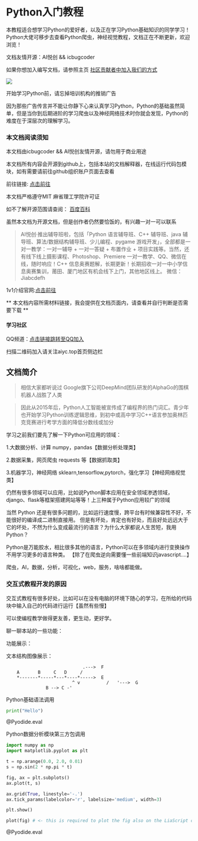 <!--
author:   icbugcoder

email:    icbugcoder@88.com

version:  1.0.0

language: zh

narrator: icbugcoder

logo: https://aiycblog.oss-cn-zhangjiakou.aliyuncs.com/cover/2021-05-14-1.jpg

comment:  本教程适合想学习Python的爱好者，以及正在学习Python基础知识的同学学习！Python大佬可移步去查看Python爬虫，神经视觉教程，文档正在不断更新，欢迎浏览！

script:   https://aiycblog.oss-cn-zhangjiakou.aliyuncs.com/pyodide/pyodide.js

@onload
window.languagePluginUrl = 'https://aiycblog.oss-cn-zhangjiakou.aliyuncs.com/pyodide/'

window.pyodide_ready = true;

window.pyodide_modules = new Set()

window.py_packages = ["matplotlib", "numpy"]

window.loadModules = function() {
  languagePluginLoader.then(() => {
    console.log("pyodide is ready")
    if (window.py_packages) {

      for( let i = 0; i < window.py_packages.length; i++ ) {
        window.pyodide_modules.add(window.py_packages[i])
      }

      pyodide.loadPackage(window.py_packages).then(() => {
        console.log("all packages loaded")
        window.pyodide_ready = true;
      });
    }
    else {
      window.pyodide_ready = true;
    }
  })
}

window.loadModules()

@end


@Pyodide.eval: @Pyodide.eval_(@uid)

@Pyodide.eval_
<script>

function initPlot() {
try {

pyodide.runPython(`
import io, base64

try:
  img_str_
except NameError:
  img_str_ = {}

def plot(fig, id="plot-@0"):
  buf = io.BytesIO()
  fig.savefig(buf, format='png')
  buf.seek(0)
  img_str_[id] = "data:image/png;base64," + base64.b64encode(buf.read()).decode('UTF-8')
`)
} catch (e) {}
}

function copyPlot() {
  if ( pyodide.globals.img_str_["plot-@0"] ) {
    //document.getElementById("plot-@0").src = pyodide.globals.img_str_["plot-@0"]
    //document.getElementById("plot-@0").parentElement.style = ""

    console.html("<hr/>")
    console.html("<img src='" + pyodide.globals.img_str_["plot-@0"] + "' onclick='window.img_Click(\"" + pyodide.globals.img_str_["plot-@0"] + "\")'>")
  }
}

////////////////////////////////////////////////////

function runPython() {
  if (window.pyodide_ready) {
    pyodide.globals.print = (...e) => { e = e.slice(0,-1); console.log(...e) };

    setTimeout(() => {

      try {
        initPlot()

        let fin = pyodide.runPython(`@input`)
        if (fin) {
          console.log(fin)
        }

        copyPlot()

        send.lia("LIA: stop")
      } catch(e) {
        //window.py_packages = ["matplotlib"]

        let module = e.message.match(/ModuleNotFoundError: No module named '([^']+)/g)

        if (! module) {
          console.error(e)
          //let msg = e.message.match(/File "<unknown>", line (\d+)\n.*\n.*\n.*/g)

          //window.console.log(msg[0])

          send.lia("LIA: stop")
        }
        else if (module.length != 0) {
          module = module[0].split("'")[1]

          if (window.pyodide_modules.has(module)) {
            console.error(e)

            send.lia("LIA: stop")
          } else {
            console.debug("downloading module =>", module)
            window.py_packages = [ module ]
            window.pyodide_ready = false
            window.loadModules()
            runPython()
          }
        }
        else {
          console.error(e)

          send.lia("LIA: stop")
        }
      }
    }, 100)
  } else {
    setTimeout(runPython, 234)
  }
}

runPython()

"LIA: wait";
</script>

@end

-->

# Python入门教程

本教程适合想学习Python的爱好者，以及正在学习Python基础知识的同学学习！Python大佬可移步去查看Python爬虫，神经视觉教程，文档正在不断更新，欢迎浏览！

文档友情开源：AI悦创 && icbugcoder

如果你想加入编写文档，请参照主页 [社区贡献者中加入我们的方式](https://aiyc.top/contributors/index.html?_sw-precache=cd861b79bf60a062cb4b92eea796f2ab#%E5%8F%91%E5%B8%83%E4%B8%8E%E5%88%86%E4%BA%AB%E6%96%87%E7%AB%A0)

![](https://aiycblog.oss-cn-zhangjiakou.aliyuncs.com/cover/2021-05-14-1.jpg)

开始学习Python前，请忘掉培训机构的推销广告 <!-- class = "animated infinite bounce" style = "color: red;" -->

因为那些广告传言并不能让你静下心来认真学习Python，Python的基础虽然简单，但是当你到后期进阶的学习爬虫以及神经网络技术时你就会发现，Python的难度在于深层次的理解学习。

### 本文档阅读须知

本文档由icbugcoder && AI悦创友情开源，请勿用于商业用途

本文档所有内容会开源到github上，包括本站的文档解释器，在线运行代码包模块，如有需要请前往github组织账户页面去查看

前往链接: [点击前往](https://github.com/Interactive-programming-tutorial)

本文档严格遵守MIT 麻省理工学院许可证 

如不了解开源范围请查阅： [百度百科](https://baike.baidu.com/item/MIT%E8%AE%B8%E5%8F%AF%E8%AF%81/6671281?fr=aladdin)

虽然本文档为开源文档，但是创作者仍然要恰饭的，有兴趣一对一可以联系

> AI悦创·推出辅导班啦，包括「Python 语言辅导班、C++ 辅导班、java 辅导班、算法/数据结构辅导班、少儿编程、pygame 游戏开发」，全部都是一对一教学：一对一辅导 + 一对一答疑 + 布置作业 + 项目实践等。当然，还有线下线上摄影课程、Photoshop、Premiere 一对一教学、QQ、微信在线，随时响应！C++ 信息奥赛题解，长期更新！长期招收一对一中小学信息奥赛集训，莆田、厦门地区有机会线下上门，其他地区线上。 微信：Jiabcdefh

1v1介绍官网:[点击前往](https://www.class1v1.com/)

** 本文档内容所需材料链接，我会提供在文档页面内，请查看并自行判断是否需要下载 **

#### 学习社区

QQ频道：[点击链接跳转至QQ加入](https://qun.qq.com/qqweb/qunpro/share?_wv=3&_wwv=128&appChannel=share&inviteCode=1W7iVSG&businessType=9&from=246610&biz=ka)

扫描二维码加入请关注aiyc.top首页侧边栏


## 文档简介

>相信大家都听说过 Google旗下公司DeepMind团队研发的AlphaGo的围棋机器人战胜了人类

> 因此从2015年后，Python人工智能被宣传成了编程界的热门词汇。青少年也开始学习Python训练逻辑思维，到初中或高中学习C++语言参加奥林匹克竞赛进行考学方面的降低分数线或加分

学习之前我们要先了解一下Python可应用的领域：

1.大数据分析、计算 numpy，pandas【数据分析处理类】

2.数据采集，网页爬虫 requests 等【数据抓取类】

3.机器学习，神经网络 sklearn,tensorflow,pytorch，强化学习【神经网络视觉类】

仍然有很多领域可以应用，比如说Python脚本应用在安全领域渗透领域，django、flask等框架搭建网站等等！上三种属于Python应用较广的领域

当然 Python 还是有很多问题的，比如运行速度慢，跨平台有时候兼容性不好，不能很好的编译成二进制直接用。 但是有坏处，肯定也有好处，而且好处远远大于它的坏处，不然为什么变成最流行的语言？为什么大家都说人生苦短，我用Python？

Python是万能胶水，相比很多其他的语言，Python可以在多领域内进行变换操作不用学习更多的语言种类。
【除了在爬虫逆向需要懂一些前端知识javascript....】

爬虫，AI，数据，分析，可视化，web，服务，啥啥都能做。



### 交互式教程开发的原因

交互式教程有很多好处，比如可以在没有电脑的环境下随心的学习，在所给的代码块中输入自己的代码进行运行【虽然有些慢】

可以使编程教学做得更友善，更生动，更好学。

聊一聊本站的一些功能：

功能展示：

文本结构图像展示：

``````````````````````````````````````````````````
                             .--->  F
    A       B     C   D     /
    *-------*-----*---*----*----->  E
                         ^ v          /   '--->  G
               B --> C -'
``````````````````````````````````````````````````

Python基础语法调用

```Python
print("Hello")
```
@Pyodide.eval

Python数据分析模块第三方包调用

```Python
import numpy as np
import matplotlib.pyplot as plt

t = np.arange(0.0, 2.0, 0.01)
s = np.sin(2 * np.pi * t)

fig, ax = plt.subplots()
ax.plot(t, s)

ax.grid(True, linestyle='-.')
ax.tick_params(labelcolor='r', labelsize='medium', width=3)

plt.show()

plot(fig) # <- this is required to plot the fig also on the LiaScript canvas
```
@Pyodide.eval
